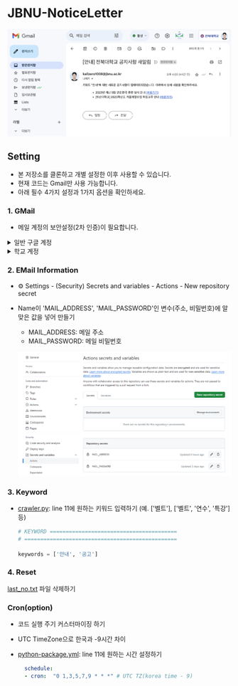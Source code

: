 # JBNU-NoticeLetter
![](.asset/result.png)

## Setting
- 본 저장소를 클론하고 개별 설정한 이후 사용할 수 있습니다.
- 현재 코드는 Gmail만 사용 가능합니다.
- 아래 필수 4가지 설정과 1가지 옵션을 확인하세요.
  
### 1. GMail

- 메일 계정의 보안설정(2차 인증)이 필요합니다.
  
<details>
<summary> 일반 구글 계정</summary>

1. 구글 계정관리에 들어가 왼쪽에 보안 메뉴를 클릭합니다.   
2. 2단계 인증 부분을 완료해줍니다.

   <img src='.asset/google-1.png' width=500/>
   
3. '메일', 'window컴퓨터'를 선택하고 앱 비밀번호를 설정합니다.
   
   <img src='.asset/google-2.png' width=500/>

4. 생성된 비밀번호를 복사합니다.
   
   <img src='.asset/google-3.png' width=500/>
</details>

<details>
  <summary>학교 계정</summary>

  - [보안 수준이 낮은 앱의 액세스](https://myaccount.google.com/lesssecureapps?pli=1&rapt=AEjHL4PZOeH6jzDHnTrdcpZ50qdFHgN6WEJmb5muJvWQP3DuLHQx5-M0abBYO6Jy1kx119Iu_cjOYxHbYej7So53JyXUaw29CQ) 앱 허용: 사용으로 설정합니다.

  <img src='.asset/google-4.png' width=500/>
</details>

### 2. EMail Information
- ⚙︎ Settings - (Security) Secrets and variables - Actions - New repository secret
- Name이 'MAIL_ADDRESS', 'MAIL_PASSWORD'인 변수(주소, 비밀번호)에 알맞은 값을 넣어 만들기
  - MAIL_ADDRESS: 메일 주소
  - MAIL_PASSWORD: 메일 비밀번호
  
  ![](.asset/secret.png)

### 3. Keyword 
- [crawler.py](https://github.com/riverallzero/JBNU-NoticeLetter/blob/main/crawler.py): line 11에 원하는 키워드 입력하기 (예. ['벨트'], ['벨트', '연수', '특강'] 등)

  ```python
  # KEYWORD ========================================
  # ================================================
  
  keywords = ['안내', '공고']
  ```
  
### 4. Reset
[last_no.txt](https://github.com/riverallzero/JBNU-NoticeLetter/blob/main/last_no.txt) 파일 삭제하기

### Cron(option)
- 코드 실행 주기 커스터마이징 하기
- UTC TimeZone으로 한국과 -9시간 차이
- [python-package.yml](https://github.com/riverallzero/JBNU-NoticeLetter/blob/main/.github/workflows/python-package.yml): line 11에 원하는 시간 설정하기

  ```yaml
    schedule:
    - cron:  "0 1,3,5,7,9 * * *" # UTC TZ(korea time - 9)
  ```
